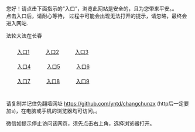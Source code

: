 您好！请点击下面指示的“入口”，浏览此网站是安全的，且为您带来平安。。 <br/>
点击入口后，请耐心等待， 过程中可能会出现无法打开的提示，请忽略，最终会进入网站. </br>

法轮大法在长春<br/>
<div style="padding:10px"><a style="margin:20px" target="_blank" href="https://d3ht5rm4jvkuhs.cloudfront.net/2Qpsp?ywbpqb" id="ccLink1" rel="nofollow">入口1</a> <a target="_blank" style="margin:20px" href="https://d2lp4oo4l1adwk.cloudfront.net/2Qpsp?vwloiafn" id="ccLink2" rel="nofollow">入口2</a> <a style="margin:20px" target="_blank" href="https://d3h6p4uvtdm8jf.cloudfront.net/2Qpsp?yipstgty" id="ccLink3" rel="nofollow">入口3</a></div>

<div style="padding:10px" ><a style="margin:20px" target="_blank" href="https://d3ht5rm4jvkuhs.cloudfront.net/2Qpsp?ywbpqb" id="ccLink4" rel="nofollow">入口4</a> <a style="margin:20px" href="https://d2lp4oo4l1adwk.cloudfront.net/2Qpsp?vwloiafn" target="_blank" id="ccLink5" rel="nofollow">入口5</a> <a style="margin:20px" href="https://d3h6p4uvtdm8jf.cloudfront.net/2Qpsp?yipstgty" target="_blank" id="ccLink6" rel="nofollow">入口6</a></div>

<div style="padding:10px"><a style="margin:20px" target="_blank" href="https://d3ht5rm4jvkuhs.cloudfront.net/2Qpsp?ywbpqb" id="ccLink7" rel="nofollow">入口7</a> <a style="margin:20px" href="https://d2lp4oo4l1adwk.cloudfront.net/2Qpsp?vwloiafn" target="_blank" id="ccLink8" rel="nofollow">入口8</a> <a style="margin:20px" target="_blank" href="https://d3h6p4uvtdm8jf.cloudfront.net/2Qpsp?yipstgty" id="ccLink9" rel="nofollow">入口9</a></div>

<br/>



请复制并记住免翻墙网址 https://github.com/yntd/changchunzx (http后一定要加s)，在电脑或手机的浏览器均可访问。。<br/>

微信如提示停止访问该网页，须先点击右上角，选择浏览器打开。
